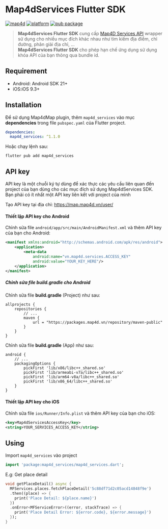 # Map4dServices Flutter SDK
[![map4d](https://img.shields.io/badge/map4d-services-orange)](https://map4d.vn/)
[![platform](https://img.shields.io/badge/platform-flutter-45d2fd.svg)](https://flutter.dev/)
[![pub package](https://img.shields.io/pub/v/map4d_services.svg)](https://pub.dev/packages/map4d_services)

> **Map4dServices Flutter SDK** cung cấp [Map4D Services API](https://docs.map4d.vn/map4d-service/api) wrapper sử dụng cho nhiều mục đích khác nhau như tìm kiếm địa điểm, chỉ đường, phân giải địa chỉ, ...  
> **Map4dServices Flutter SDK** cho phép hạn chế ứng dụng sử dụng khóa API của bạn thông qua bundle id.  

## Requirement

* Android: Android SDK 21+
* iOS:iOS 9.3+

## Installation

Để sử dụng Map4dMap plugin, thêm `map4d_services` vào mục **dependencies** trong file `pubspec.yaml` của Flutter project.

```yaml
dependencies:
  map4d_services: ^1.1.0
```

Hoặc chạy lệnh sau:

```shell
flutter pub add map4d_services
```

## API key

API key là một chuỗi ký tự dùng để xác thực các yêu cầu liên quan đến project của bạn dùng cho các mục đích sử dụng Map4dServices SDK.  
Bạn phải có ít nhất một API key liên kết với project của mình

Tạo API key tại địa chỉ: <https://map.map4d.vn/user/>

#### Thiết lập API key cho Android

Chỉnh sửa file `android/app/src/main/AndroidManifest.xml` và thêm API key của bạn cho Android:

```xml
<manifest xmlns:android="http://schemas.android.com/apk/res/android">
    <application>
        <meta-data
            android:name="vn.map4d.services.ACCESS_KEY"
            android:value="YOUR_KEY_HERE"/>
    </application>
</manifest>
```

##### Chỉnh sửa file build.gradle cho Android

Chỉnh sửa file **build.gradle** (Project) như sau:
```
allprojects {
    repositories {
        // ...
        maven {
            url = "https://packages.map4d.vn/repository/maven-public"
        }
    }
}

```

Chỉnh sửa file **build.gradle** (App) như sau:
```
android {
    // ...
    packagingOptions {
        pickFirst 'lib/x86/libc++_shared.so'
        pickFirst 'lib/armeabi-v7a/libc++_shared.so'
        pickFirst 'lib/arm64-v8a/libc++_shared.so'
        pickFirst 'lib/x86_64/libc++_shared.so'
    }
}
```

#### Thiết lập API key cho iOS

Chỉnh sửa file `ios/Runner/Info.plist` và thêm API key của bạn cho iOS:

```xml
<key>Map4dServicesAccessKey</key>
<string>YOUR_SERVICES_ACCESS_KEY</string>
```

## Using

Import `map4d_services` vào project

```dart
import 'package:map4d_services/map4d_services.dart';
```

E.g: Get place detail

```dart
void getPlaceDetail() async {
  MFServices.places.fetchPlaceDetail('5c88df71d2c05acd14848f9e')
  .then((place) => {
    print('Place Detail: ${place.name}')
  })
  .onError<MFServiceError>((error, stackTrace) => {
    print('Place Detail Error: ${error.code}, ${error.message}')
  });
}
```


